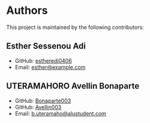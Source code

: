 # Authors

This project is maintained by the following contributors:

## Esther Sessenou Adi
- GitHub: [estheredi0406](https://github.com/https://github.com/estheredi0406)
- Email: esther@example.com

## UTERAMAHORO Avellin Bonaparte
- GitHub: [Bonaparte003](https://github.com/Bonaparte003)
- GitHub: [Avellin003](https://github.com/Avellin003)
- Email: b.uteramaho@alustudent.com
